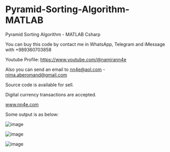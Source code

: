 # Pyramid-Sorting-Algorithm-MATLAB
Pyramid Sorting Algorithm - MATLAB Csharp

You can buy this code by contact me in WhatsApp, Telegram and iMessage with +989360703858

Youtube Profile: https://www.youtube.com/@namirann4e

Also you can send an email to nn4e@aol.com - nima.aberomand@gmail.com

Source code is available for sell.

Digital currency transactions are accepted.

www.nn4e.com

Some output is as below:

![image](https://github.com/user-attachments/assets/52b75f88-80b2-4df2-8260-7af3d3aec2c9)

![image](https://github.com/user-attachments/assets/0dcb0d88-6b5e-49ce-b387-8c37725f692a)

![image](https://github.com/user-attachments/assets/9ea1ee57-2312-4748-8fec-692601be2c12)
